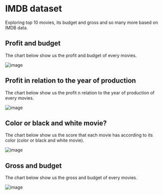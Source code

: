 # IMDB dataset
Exploring top 10 movies, its budget and gross and so many more based on IMDB data.

## Profit and budget
The chart below show us the profit and budget of every movies.

![image](https://user-images.githubusercontent.com/41703972/81437510-abd53580-9141-11ea-93b2-7e042b140cda.png)

## Profit in relation to the year of production
The chart below show us the profit n relation to the year of production of every movies.

![image](https://user-images.githubusercontent.com/41703972/81437576-c6a7aa00-9141-11ea-97c1-7ce11d5fe368.png)

## Color or black and white movie?
The chart below show us the score that each movie has according to its color (color or black and white movie).

![image](https://user-images.githubusercontent.com/41703972/81438014-6d8c4600-9142-11ea-91df-9dbb6898ac58.png)

## Gross and budget
The chart below show us the gross and budget of every movies.

![image](https://user-images.githubusercontent.com/41703972/81438029-7a109e80-9142-11ea-8f27-df23ffc85851.png)
